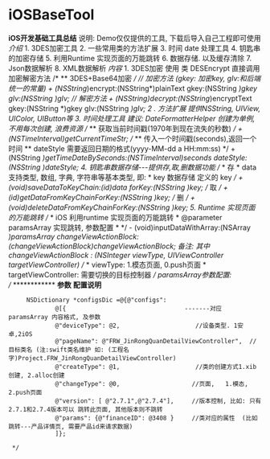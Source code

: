 # iOSBaseTool
**iOS开发基础工具总结**
	说明: Demo仅仅提供的工具, 下载后导入自己工程即可使用
*介绍*
	1. 3DES加密工具
	2. 一些常用类的方法扩展
	3. 时间 date 处理工具
	4. 钥匙串的加密存储
	5. 利用Runtime 实现页面的万能跳转
	6. 数据存储. 以及缓存清除
	7. Json数据解析
	8. XML数据解析
*内容*
	1. 3DES加密
	使用 类 DESEncrypt 直接调用加密解密方法
			/*
	** 3DES+Base64加密
	 */
	// 加密方法 (gkey: 加密key, gIv:和后端统一的常量)
	+ (NSString*)encrypt:(NSString*)plainText gkey:(NSString *)gkey gIv:(NSString *)gIv;
	// 解密方法
	+ (NSString*)decrypt:(NSString*)encryptText gkey:(NSString *)gkey gIv:(NSString *)gIv;
	2 . 方法扩展
	 提供NSString, UIView, UIColor, UIButton等
	3. 时间处理工具
		建议:   DateFormatterHelper 创建为单例, 不用每次创建, 浪费资源
	/*
	 ** 获取当前时间戳(1970年到现在流失的秒数)
	 */
	+(NSTimeInterval)getCurrentTimeStr;
	/*
	 ** 传入一个时间戳(seconds),返回一个时间
	 **  dateStyle 需要返回日期的格式(yyyy-MM-dd a HH:mm:ss)
	 */
	+(NSString *)getTimeDateBySeconds:(NSTimeInterval)seconds dateStyle:(NSString *)dateStyle;
	4. 钥匙串数据存储---提供存,取,删数据功能
	/**
	 * 存
	 * data 支持类型, 数组, 字典, 字符串等基本类型, 即: 
	 * key 数据存储 定义的 key
	 */
	+ (void)saveDataToKeyChain:(id)data forKey:(NSString *)key;
	/** 取 */
	+ (id)getDataFromKeyChainForKey:(NSString *)key;
	/** 删 */
	+ (void)deleteDataFromKeyChainForKey:(NSString *)key;
	5. Runtime 实现页面的万能跳转
	/**
	 *   iOS 利用runtime 实现页面的万能跳转
	 *   @parameter paramsArray  实现跳转, 参数配置
	 *
	 */
	- (void)inputDataWithArray:(NSArray *)paramsArray changeViewActionBlock:(changeViewActionBlock)changeViewActionBlock;
 	备注: 其中 
 	changeViewActionBlock : (NSInteger viewType, UIViewController *targetViewController) 
	 	/**
	 *  viewType: 1.模态页面, 0.push页面
	 *  targetViewController: 需要切换的目标控制器
	 */
 	paramsArray参数配置:   
	 	/*
	 ************
	 ****参数****
	 **配置说明**
	 
	     NSDictionary *configsDic =@{@"configs":
	             @[{                                 -------对应 paramsArray 内容格式, 及参数
	             @"deviceType": @2,                     //设备类型. 1安卓,2iOS
	             @"pageName": @"FRW_JinRongQuanDetailViewController",  //目标类名 (注:swift类名维护 如: (工程名字)Project.FRW_JinRongQuanDetailViewController)
	             @"createType": @1,                     //类的创建方式1.xib创建, 2.alloc创建
	             @"changeType": @0,                    //页面,   1.模态, 2.push页面
	             @"version": [ @"2.7.1",@"2.7.4"],     //版本控制, 比如: 只有2.7.1和2.7.4版本可以 跳转此页面, 其他版本则不跳转
	             @"params": {@"financeID": @3408 }     //类对应的属性  (比如跳转---产品详情页, 需要产品id来请求数据)
	             ]};

	 */























